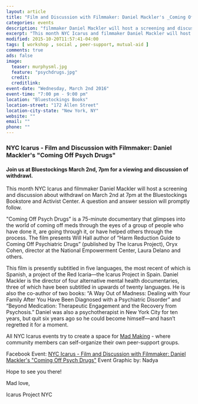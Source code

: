 ```yaml
---
layout: article
title: "Film and Discussion with Filmmaker: Daniel Mackler's _Coming Off Psych Drugs_"
categories: events
description: "filmmaker Daniel Mackler will host a screening and discussion about withdrawl"
excerpt: "This month NYC Icarus and filmmaker Daniel Mackler will host a screening and  discussion about withdrawl on March 2nd at 7pm at the Bluestockings Bookstore and Activist Center.  A question and answer session will promptly follow." 
modified: 2015-10-20T11:57:41-04:00
tags: [ workshop , social , peer-support, mutual-aid ]
comments: true
ads: false
image:
  teaser: murphysml.jpg
  feature: "psychdrugs.jpg"
  credit: 
  creditlink: 
event-date: "Wednesday, March 2nd 2016"
event-time: "7:00 pm - 9:00 pm"
location: "Bluestockings Books"
location-street: "172 Allen Street"
location-city-state: "New York, NY"
website: ""
email: ""
phone: ""
---
```

### NYC Icarus - Film and Discussion with Filmmaker: Daniel Mackler's "Coming Off Psych Drugs"

#### Join us at Bluestockings March 2nd, 7pm for a viewing and discussion of withdrawl.

This month NYC Icarus and filmmaker Daniel Mackler will host a screening and  discussion about withdrawl on March 2nd at 7pm at the Bluestockings Bookstore and Activist Center.  A question and answer session will promptly follow.  

"Coming Off Psych Drugs” is a 75-minute documentary that glimpses into the world of coming off meds through the eyes of a group of people who have done it, are going through it, or have helped others through the process. The film presents Will Hall author of “Harm Reduction Guide to Coming Off Psychiatric Drugs” (published by The Icarus Project), Oryx Cohen, director at the National Empowerment Center, Laura Delano and others. 

This film is presently subtitled in five languages, the most recent of which is Spanish, a project of the Red Icaria—the Icarus Project in Spain. Daniel Mackler is the director of four alternative mental health documentaries, three of which have been subtitled in upwards of twenty languages. He is also the co-author of two books: “A Way Out of Madness: Dealing with Your Family After You Have Been Diagnosed with a Psychiatric Disorder” and “Beyond Medication: Therapeutic Engagement and the Recovery from Psychosis.” Daniel was also a psychotherapist in New York City for ten years, but quit six years ago so he could become himself—and hasn’t regretted it for a moment.

All NYC Icarus events try to create a space for [Mad Making](http://nycicarus.org/events/madmaking/) - where community members can self-organize their own peer-support groups.

Facebook Event: [NYC Icarus - Film and Discussion with Filmmaker: Daniel Mackler's "Coming Off Psych Drugs"](https://www.facebook.com/events/1699127077037346/) 
Event Graphic by: Nadya

Hope to see you there!

Mad love,

Icarus Project NYC
